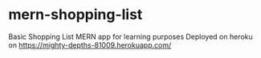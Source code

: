 # mern-shopping-list
Basic Shopping List MERN app for learning purposes
Deployed on heroku on https://mighty-depths-81009.herokuapp.com/